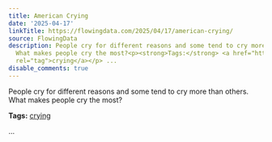 ```yaml
---
title: American Crying
date: '2025-04-17'
linkTitle: https://flowingdata.com/2025/04/17/american-crying/
source: FlowingData
description: People cry for different reasons and some tend to cry more than others.
  What makes people cry the most?<p><strong>Tags:</strong> <a href="https://flowingdata.com/tag/crying/"
  rel="tag">crying</a></p> ...
disable_comments: true
---
```

People cry for different reasons and some tend to cry more than others. What makes people cry the most?<p><strong>Tags:</strong> <a href="https://flowingdata.com/tag/crying/" rel="tag">crying</a></p> ...